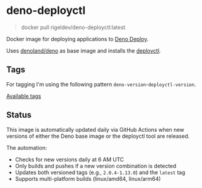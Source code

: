 # deno-deployctl

> docker pull rigeldev/deno-deployctl:latest

Docker image for deploying applications to [Deno Deploy](https://deno.com/deploy).

Uses [denoland/deno](https://hub.docker.com/r/denoland/deno) as base image and installs the [deployctl](https://github.com/denoland/deployctl).

## Tags
For tagging I'm using the following pattern `deno-version`-`deployctl-version`.

[Available tags](https://hub.docker.com/r/rigeldev/deno-deployctl/tags)

## Status
This image is automatically updated daily via GitHub Actions when new versions of either the Deno base image or the deployctl tool are released.

The automation:
- Checks for new versions daily at 6 AM UTC
- Only builds and pushes if a new version combination is detected
- Updates both versioned tags (e.g., `2.0.4-1.13.0`) and the `latest` tag
- Supports multi-platform builds (linux/amd64, linux/arm64)
